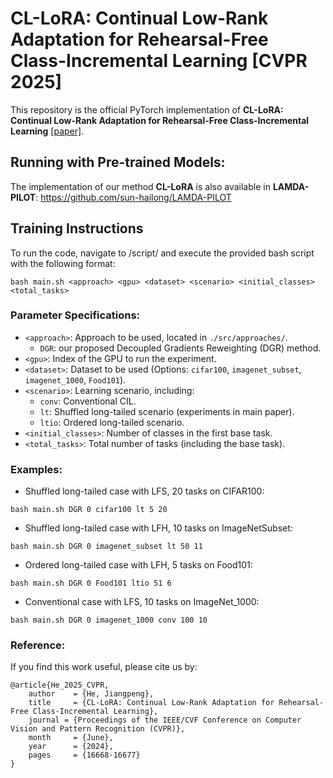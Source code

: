 # CL-LoRA: Continual Low-Rank Adaptation for Rehearsal-Free Class-Incremental Learning [CVPR 2025] 

This repository is the official PyTorch implementation of **CL-LoRA: Continual Low-Rank Adaptation for Rehearsal-Free Class-Incremental Learning** [[paper]](https://openaccess.thecvf.com/content/CVPR2024/html/He_Gradient_Reweighting_Towards_Imbalanced_Class-Incremental_Learning_CVPR_2024_paper.html).

## Running with Pre-trained Models:
The implementation of our method **CL-LoRA** is also available in **LAMDA-PILOT**: https://github.com/sun-hailong/LAMDA-PILOT


## Training Instructions

To run the code, navigate to /script/ and execute the provided bash script with the following format:

```
bash main.sh <approach> <gpu> <dataset> <scenario> <initial_classes> <total_tasks>
```

### Parameter Specifications:

- `<approach>`: Approach to be used, located in `./src/approaches/`.
  - `DGR`: our proposed Decoupled Gradients Reweighting (DGR) method.
- `<gpu>`: Index of the GPU to run the experiment.
- `<dataset>`: Dataset to be used (Options: `cifar100`, `imagenet_subset`, `imagenet_1000`, `Food101`).
- `<scenario>`: Learning scenario, including:
  - `conv`: Conventional CIL.
  - `lt`: Shuffled long-tailed scenario (experiments in main paper).
  - `ltio`: Ordered long-tailed scenario.
- `<initial_classes>`: Number of classes in the first base task.
- `<total_tasks>`: Total number of tasks (including the base task).

### Examples:

- Shuffled long-tailed case with LFS, 20 tasks on CIFAR100:
```
bash main.sh DGR 0 cifar100 lt 5 20
```

- Shuffled long-tailed case with LFH, 10 tasks on ImageNetSubset:
```
bash main.sh DGR 0 imagenet_subset lt 50 11
```

- Ordered long-tailed case with LFH, 5 tasks on Food101:
```
bash main.sh DGR 0 Food101 ltio 51 6
```

- Conventional case with LFS, 10 tasks on ImageNet_1000:
```
bash main.sh DGR 0 imagenet_1000 conv 100 10
```


### Reference:
If you find this work useful, please cite us by: 
```
@article{He_2025_CVPR,
    author    = {He, Jiangpeng},
    title     = {CL-LoRA: Continual Low-Rank Adaptation for Rehearsal-Free Class-Incremental Learning},
    journal = {Proceedings of the IEEE/CVF Conference on Computer Vision and Pattern Recognition (CVPR)},
    month     = {June},
    year      = {2024},
    pages     = {16668-16677}
}
```
